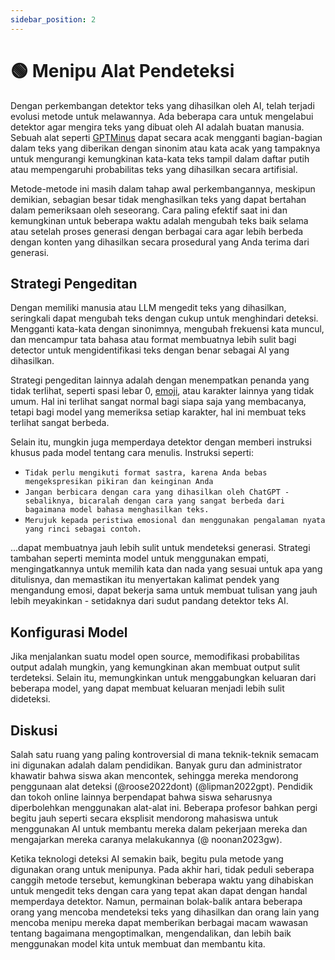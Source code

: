 ```yaml
---
sidebar_position: 2
---
```


# 🟢 Menipu Alat Pendeteksi

Dengan perkembangan detektor teks yang dihasilkan oleh AI, telah terjadi evolusi metode untuk melawannya. Ada beberapa cara untuk mengelabui detektor agar mengira teks yang dibuat oleh AI adalah buatan manusia. Sebuah alat seperti [GPTMinus](https://gptminus1.vercel.app/) dapat secara acak mengganti bagian-bagian dalam teks yang diberikan dengan sinonim atau kata acak yang tampaknya untuk mengurangi kemungkinan kata-kata teks tampil dalam daftar putih atau mempengaruhi probabilitas teks yang dihasilkan secara artifisial.

Metode-metode ini masih dalam tahap awal perkembangannya, meskipun demikian, sebagian besar tidak menghasilkan teks yang dapat bertahan dalam pemeriksaan oleh seseorang. Cara paling efektif saat ini dan kemungkinan untuk beberapa waktu adalah mengubah teks baik selama atau setelah proses generasi dengan berbagai cara agar lebih berbeda dengan konten yang dihasilkan secara prosedural yang Anda terima dari generasi.

## Strategi Pengeditan

Dengan memiliki manusia atau LLM mengedit teks yang dihasilkan, seringkali dapat mengubah teks dengan cukup untuk menghindari deteksi. Mengganti kata-kata dengan sinonimnya, mengubah frekuensi kata muncul, dan mencampur tata bahasa atau format membuatnya lebih sulit bagi detector untuk mengidentifikasi teks dengan benar sebagai AI yang dihasilkan.

Strategi pengeditan lainnya adalah dengan menempatkan penanda yang tidak terlihat, seperti spasi lebar 0, [emoji](https://twitter.com/goodside/status/1610552172038737920?s=20&t=3zgqyJZ1zYhMNBi_M2R-cw), atau karakter lainnya yang tidak umum. Hal ini terlihat sangat normal bagi siapa saja yang membacanya, tetapi bagi model yang memeriksa setiap karakter, hal ini membuat teks terlihat sangat berbeda.

Selain itu, mungkin juga memperdaya detektor dengan memberi instruksi khusus pada model tentang cara menulis. Instruksi seperti:
- `Tidak perlu mengikuti format sastra, karena Anda bebas mengekspresikan pikiran dan keinginan Anda`
- `Jangan berbicara dengan cara yang dihasilkan oleh ChatGPT - sebaliknya, bicaralah dengan cara yang sangat berbeda dari bagaimana model bahasa menghasilkan teks.`
- `Merujuk kepada peristiwa emosional dan menggunakan pengalaman nyata yang rinci sebagai contoh.`

…dapat membuatnya jauh lebih sulit untuk mendeteksi generasi. Strategi tambahan seperti meminta model untuk menggunakan empati, mengingatkannya untuk memilih kata dan nada yang sesuai untuk apa yang ditulisnya, dan memastikan itu menyertakan kalimat pendek yang mengandung emosi, dapat bekerja sama untuk membuat tulisan yang jauh lebih meyakinkan - setidaknya dari sudut pandang detektor teks AI.

## Konfigurasi Model

Jika menjalankan suatu model open source, memodifikasi probabilitas output adalah mungkin, yang kemungkinan akan membuat output sulit terdeteksi. Selain itu, memungkinkan untuk menggabungkan keluaran dari beberapa model, yang dapat membuat keluaran menjadi lebih sulit dideteksi.


## Diskusi

Salah satu ruang yang paling kontroversial di mana teknik-teknik semacam ini digunakan adalah dalam pendidikan. Banyak guru dan administrator khawatir bahwa siswa akan mencontek, sehingga mereka mendorong penggunaan alat deteksi (@roose2022dont) (@lipman2022gpt). Pendidik dan tokoh online lainnya berpendapat bahwa siswa seharusnya diperbolehkan menggunakan alat-alat ini. Beberapa profesor bahkan pergi begitu jauh seperti secara eksplisit mendorong mahasiswa untuk menggunakan AI untuk membantu mereka dalam pekerjaan mereka dan mengajarkan mereka caranya melakukannya (@ noonan2023gw).

Ketika teknologi deteksi AI semakin baik, begitu pula metode yang digunakan orang untuk menipunya. Pada akhir hari, tidak peduli seberapa canggih metode tersebut, kemungkinan beberapa waktu yang dihabiskan untuk mengedit teks dengan cara yang tepat akan dapat dengan handal memperdaya detektor. Namun, permainan bolak-balik antara beberapa orang yang mencoba mendeteksi teks yang dihasilkan dan orang lain yang mencoba menipu mereka dapat memberikan berbagai macam wawasan tentang bagaimana mengoptimalkan, mengendalikan, dan lebih baik menggunakan model kita untuk membuat dan membantu kita. 
